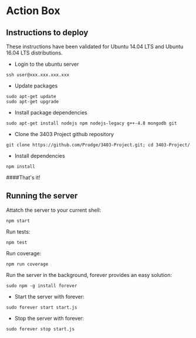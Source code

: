 # Action Box
## Instructions to deploy
These instructions have been validated for Ubuntu 14.04 LTS and Ubuntu 16.04 LTS distributions.

- Login to the ubuntu server
```
ssh user@xxx.xxx.xxx.xxx
```
- Update packages
```
sudo apt-get update
sudo apt-get upgrade
```
- Install package dependencies
```
sudo apt-get install nodejs npm nodejs-legacy g++-4.8 mongodb git
```
- Clone the 3403 Project github repository
```
git clone https://github.com/Prodge/3403-Project.git; cd 3403-Project/
```
- Install dependencies
```
npm install
```
####That's it!


## Running the server
Attatch the server to your current shell:
```
npm start
```
Run tests:
```
npm test
```
Run coverage:
```
npm run coverage
```
Run the server in the background, forever provides an easy solution:
```
sudo npm -g install forever
```
- Start the server with forever:
```
sudo forever start start.js
```
- Stop the server with forever:
```
sudo forever stop start.js
```

